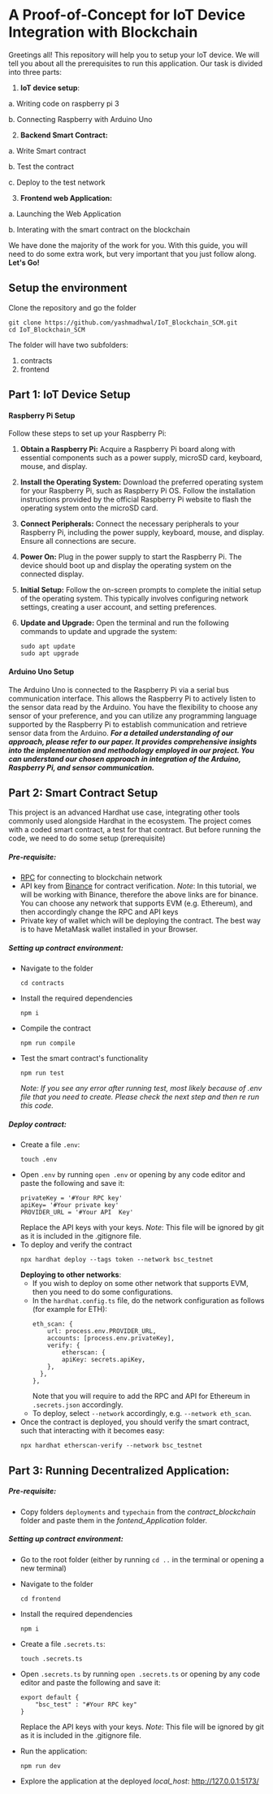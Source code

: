 # A Proof-of-Concept for IoT Device Integration with Blockchain

Greetings all!
This repository will help you to setup your IoT device. 
We will tell you about all the prerequisites to run this application. Our task is divided into three parts:
1. **IoT device setup**:
   
a. Writing code on raspberry pi 3

b. Connecting Raspberry with Arduino Uno

2. **Backend Smart Contract:**

a. Write Smart contract

b. Test the contract

c. Deploy to the test network

3. **Frontend web Application:**

a. Launching the Web Application

b. Interating with the smart contract on the blockchain

We have done the majority of the work for you. With this guide, you will need to do some extra work, but very important that you just follow along. 
**Let's Go!**

## Setup the environment
Clone the repository and go the folder
```
git clone https://github.com/yashmadhwal/IoT_Blockchain_SCM.git
cd IoT_Blockchain_SCM
```

The folder will have two subfolders:
1. contracts
2. frontend

## Part 1: IoT Device Setup
#### Raspberry Pi Setup
Follow these steps to set up your Raspberry Pi:

1. **Obtain a Raspberry Pi:** Acquire a Raspberry Pi board along with essential components such as a power supply, microSD card, keyboard, mouse, and display.

2. **Install the Operating System:** Download the preferred operating system for your Raspberry Pi, such as Raspberry Pi OS. Follow the installation instructions provided by the official Raspberry Pi website to flash the operating system onto the microSD card.

3. **Connect Peripherals:** Connect the necessary peripherals to your Raspberry Pi, including the power supply, keyboard, mouse, and display. Ensure all connections are secure.

4. **Power On:** Plug in the power supply to start the Raspberry Pi. The device should boot up and display the operating system on the connected display.

5. **Initial Setup:** Follow the on-screen prompts to complete the initial setup of the operating system. This typically involves configuring network settings, creating a user account, and setting preferences.

6. **Update and Upgrade:** Open the terminal and run the following commands to update and upgrade the system:
    ```
    sudo apt update
    sudo apt upgrade
    ```
#### Arduino Uno Setup
The Arduino Uno is connected to the Raspberry Pi via a serial bus communication interface. This allows the Raspberry Pi to actively listen to the sensor data read by the Arduino. You have the flexibility to choose any sensor of your preference, and you can utilize any programming language supported by the Raspberry Pi to establish communication and retrieve sensor data from the Arduino.
**_For a detailed understanding of our approach, please refer to our paper. It provides comprehensive insights into the implementation and methodology employed in our project. You can understand our chosen approach in integration of the Arduino, Raspberry Pi, and sensor communication._**

## Part 2: Smart Contract Setup
This project is an advanced Hardhat use case, integrating other tools commonly used alongside Hardhat in the ecosystem. The project comes with a coded smart contract, a test for that contract. But before running the code, we need to do some setup (prerequisite)

##### Pre-requisite:
- [RPC](https://docs.bscscan.com/misc-tools-and-utilities/public-rpc-nodes) for connecting to blockchain network
- API key from [Binance](https://www.binance.com/en/binance-api) for contract verification. 
_Note_: In this tutorial, we will be working with Binance, therefore the above links are for binance. You can choose any network that supports EVM (e.g. Ethereum), and then accordingly change the RPC and API keys
- Private key of wallet which will be deploying the contract. The best way is to have MetaMask wallet installed in your Browser.

##### Setting up contract environment:
- Navigate to the folder
    ```
    cd contracts
    ```
- Install the required dependencies
    ```
    npm i
    ```
- Compile the contract
    ```
    npm run compile
    ```
- Test the smart contract's functionality
    ```
    npm run test
    ```
    _Note: If you see any error after running test, most likely because of .env file that you need to create. Please check the next step and then re run this code._ 
##### Deploy contract:
- Create a file `.env`:
    ```
    touch .env
    ```
- Open `.env` by running `open .env` or opening by any code editor and paste the following and save it:
    ```
    privateKey = '#Your RPC key'
    apiKey= '#Your private key'
    PROVIDER_URL = '#Your API  Key'
    ```
    Replace the API keys with your keys. _Note_: This file will be ignored by git as it is included in the .gitignore file.
- To deploy and verify the contract
    ```
    npx hardhat deploy --tags token --network bsc_testnet
    ```
    __Deploying to other networks__:
    - If you wish to deploy on some other network that supports EVM, then you need to do some configurations.
    - In the `hardhat.config.ts` file, do the network configuration as follows (for example for ETH):
        ```
        eth_scan: {
            url: process.env.PROVIDER_URL,
            accounts: [process.env.privateKey],
            verify: {
                etherscan: {
                apiKey: secrets.apiKey,
            },
          },
        },
        ```
        Note that you will require to add the RPC and API for Ethereum in `.secrets.json` accordingly.
    - To deploy, select `--network` accordingly, e.g. `--network eth_scan`.
- Once the contract is deployed, you should verify the smart contract, such that interacting with it becomes easy:
    ```
    npx hardhat etherscan-verify --network bsc_testnet
    ```
## Part 3: Running Decentralized Application:
##### Pre-requisite:
- Copy folders `deployments` and `typechain` from the _contract\_blockchain_ folder and paste them in the _fontend\_Application_ folder. 


##### Setting up contract environment:

- Go to the root folder (either by running `cd ..` in the terminal or opening a new terminal)
- Navigate to the folder
    ```
    cd frontend
    ```
- Install the required dependencies
    ```
    npm i
    ```
- Create a file `.secrets.ts`:
    ```
    touch .secrets.ts
    ```
- Open `.secrets.ts` by running `open .secrets.ts` or opening by any code editor and paste the following and save it:
    ```
    export default {
        "bsc_test" : "#Your RPC key"
    }
    ```
    Replace the API keys with your keys. _Note_: This file will be ignored by git as it is included in the .gitignore file.

- Run the application:
    ```
    npm run dev
    ```
    
- Explore the application at the deployed _local\_host_: http://127.0.0.1:5173/
